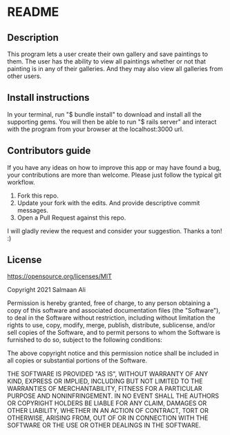 # README

## Description

This program lets a user create their own gallery and save paintings to them. The user has the ability to view all paintings whether or not that painting is in any of their galleries. And they may also view all galleries from other users.

## Install instructions

In your terminal, run "$ bundle install" to download and install all the supporting gems. You will then be able to run "$ rails server" and interact with the program from your browser at the localhost:3000 url.

## Contributors guide

If you have any ideas on how to improve this app or may have found a bug, your contributions are more than welcome. Please just follow the typical git workflow.

  1. Fork this repo.
  2. Update your fork with the edits. And provide descriptive commit messages.
  3. Open a Pull Request against this repo.

I will gladly review the request and consider your suggestion. Thanks a ton! :)

## License

https://opensource.org/licenses/MIT

Copyright 2021 Salmaan Ali

Permission is hereby granted, free of charge, to any person obtaining a copy of this software and associated documentation files (the "Software"), to deal in the Software without restriction, including without limitation the rights to use, copy, modify, merge, publish, distribute, sublicense, and/or sell copies of the Software, and to permit persons to whom the Software is furnished to do so, subject to the following conditions:

The above copyright notice and this permission notice shall be included in all copies or substantial portions of the Software.

THE SOFTWARE IS PROVIDED "AS IS", WITHOUT WARRANTY OF ANY KIND, EXPRESS OR IMPLIED, INCLUDING BUT NOT LIMITED TO THE WARRANTIES OF MERCHANTABILITY, FITNESS FOR A PARTICULAR PURPOSE AND NONINFRINGEMENT. IN NO EVENT SHALL THE AUTHORS OR COPYRIGHT HOLDERS BE LIABLE FOR ANY CLAIM, DAMAGES OR OTHER LIABILITY, WHETHER IN AN ACTION OF CONTRACT, TORT OR OTHERWISE, ARISING FROM, OUT OF OR IN CONNECTION WITH THE SOFTWARE OR THE USE OR OTHER DEALINGS IN THE SOFTWARE.